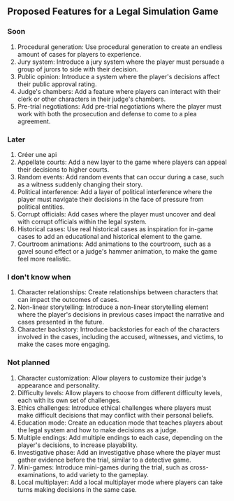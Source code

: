 ## Proposed Features for a Legal Simulation Game

### Soon

1. Procedural generation: Use procedural generation to create an endless amount of cases for players to experience.
2. Jury system: Introduce a jury system where the player must persuade a group of jurors to side with their decision.
3. Public opinion: Introduce a system where the player's decisions affect their public approval rating.
4. Judge's chambers: Add a feature where players can interact with their clerk or other characters in their judge's
   chambers.
5. Pre-trial negotiations: Add pre-trial negotiations where the player must work with both the prosecution and defense
   to come to a plea agreement.

### Later

1. Créer une api
2. Appellate courts: Add a new layer to the game where players can appeal their decisions to higher courts.
3. Random events: Add random events that can occur during a case, such as a witness suddenly changing their story.
4. Political interference: Add a layer of political interference where the player must navigate their decisions in the
   face of pressure from political entities.
5. Corrupt officials: Add cases where the player must uncover and deal with corrupt officials within the legal system.
6. Historical cases: Use real historical cases as inspiration for in-game cases to add an educational and historical
   element to the game.
7. Courtroom animations: Add animations to the courtroom, such as a gavel sound effect or a judge's hammer animation,
   to make the game feel more realistic.

### I don't know when

1. Character relationships: Create relationships between characters that can impact the outcomes of cases.
2. Non-linear storytelling: Introduce a non-linear storytelling element where the player's decisions in previous cases
   impact the narrative and cases presented in the future.
3. Character backstory: Introduce backstories for each of the characters involved in the cases, including the accused,
   witnesses, and victims, to make the cases more engaging.

### Not planned

1. Character customization: Allow players to customize their judge's appearance and personality.
2. Difficulty levels: Allow players to choose from different difficulty levels, each with its own set of challenges.
3. Ethics challenges: Introduce ethical challenges where players must make difficult decisions that may conflict with
   their personal beliefs.
4. Education mode: Create an education mode that teaches players about the legal system and how to make decisions as a
   judge.
5. Multiple endings: Add multiple endings to each case, depending on the player's decisions, to increase playability.
6. Investigative phase: Add an investigative phase where the player must gather evidence before the trial, similar to a
   detective game.
7. Mini-games: Introduce mini-games during the trial, such as cross-examinations, to add variety to the gameplay.
8. Local multiplayer: Add a local multiplayer mode where players can take turns making decisions in the same case.